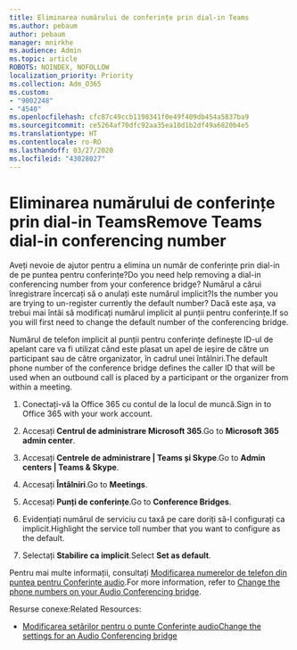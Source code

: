 ```yaml
---
title: Eliminarea numărului de conferințe prin dial-in Teams
ms.author: pebaum
author: pebaum
manager: mnirkhe
ms.audience: Admin
ms.topic: article
ROBOTS: NOINDEX, NOFOLLOW
localization_priority: Priority
ms.collection: Adm_O365
ms.custom:
- "9002248"
- "4540"
ms.openlocfilehash: cfc87c49ccb1198341f0e49f409db454a5837ba9
ms.sourcegitcommit: ce5264af70dfc92aa35ea10d1b2df49a6820b4e5
ms.translationtype: HT
ms.contentlocale: ro-RO
ms.lasthandoff: 03/27/2020
ms.locfileid: "43028027"
---
```

# <a name="remove-teams-dial-in-conferencing-number"></a><span data-ttu-id="34d05-102">Eliminarea numărului de conferințe prin dial-in Teams</span><span class="sxs-lookup"><span data-stu-id="34d05-102">Remove Teams dial-in conferencing number</span></span>

<span data-ttu-id="34d05-103">Aveți nevoie de ajutor pentru a elimina un număr de conferințe prin dial-in de pe puntea pentru conferințe?</span><span class="sxs-lookup"><span data-stu-id="34d05-103">Do you need help removing a dial-in conferencing number from your conference bridge?</span></span> <span data-ttu-id="34d05-104">Numărul a cărui înregistrare încercați să o anulați este numărul implicit?</span><span class="sxs-lookup"><span data-stu-id="34d05-104">Is the number you are trying to un-register currently the default number?</span></span> <span data-ttu-id="34d05-105">Dacă este așa, va trebui mai întâi să modificați numărul implicit al punții pentru conferințe.</span><span class="sxs-lookup"><span data-stu-id="34d05-105">If so you will first need to change the default number of the conferencing bridge.</span></span>

<span data-ttu-id="34d05-106">Numărul de telefon implicit al punții pentru conferințe definește ID-ul de apelant care va fi utilizat când este plasat un apel de ieșire de către un participant sau de către organizator, în cadrul unei întâlniri.</span><span class="sxs-lookup"><span data-stu-id="34d05-106">The default phone number of the conference bridge defines the caller ID that will be used when an outbound call is placed by a participant or the organizer from within a meeting.</span></span>

1. <span data-ttu-id="34d05-107">Conectați-vă la Office 365 cu contul de la locul de muncă.</span><span class="sxs-lookup"><span data-stu-id="34d05-107">Sign in to Office 365 with your work account.</span></span>

2. <span data-ttu-id="34d05-108">Accesați **Centrul de administrare Microsoft 365**.</span><span class="sxs-lookup"><span data-stu-id="34d05-108">Go to **Microsoft 365 admin center**.</span></span>

3. <span data-ttu-id="34d05-109">Accesați **Centrele de administrare | Teams și Skype**.</span><span class="sxs-lookup"><span data-stu-id="34d05-109">Go to **Admin centers | Teams & Skype**.</span></span>

4. <span data-ttu-id="34d05-110">Accesați **Întâlniri**.</span><span class="sxs-lookup"><span data-stu-id="34d05-110">Go to **Meetings**.</span></span>

5. <span data-ttu-id="34d05-111">Accesați **Punți de conferințe**.</span><span class="sxs-lookup"><span data-stu-id="34d05-111">Go to **Conference Bridges**.</span></span>

6. <span data-ttu-id="34d05-112">Evidențiați numărul de serviciu cu taxă pe care doriți să-l configurați ca implicit.</span><span class="sxs-lookup"><span data-stu-id="34d05-112">Highlight the service toll number that you want to configure as the default.</span></span>

7. <span data-ttu-id="34d05-113">Selectați **Stabilire ca implicit**.</span><span class="sxs-lookup"><span data-stu-id="34d05-113">Select **Set as default**.</span></span>

<span data-ttu-id="34d05-114">Pentru mai multe informații, consultați [Modificarea numerelor de telefon din puntea pentru Conferințe audio](https://docs.microsoft.com/microsoftteams/change-the-phone-numbers-on-your-audio-conferencing-bridge).</span><span class="sxs-lookup"><span data-stu-id="34d05-114">For more information, refer to [Change the phone numbers on your Audio Conferencing bridge](https://docs.microsoft.com/microsoftteams/change-the-phone-numbers-on-your-audio-conferencing-bridge).</span></span>

<span data-ttu-id="34d05-115">Resurse conexe:</span><span class="sxs-lookup"><span data-stu-id="34d05-115">Related Resources:</span></span>

- [<span data-ttu-id="34d05-116">Modificarea setărilor pentru o punte Conferințe audio</span><span class="sxs-lookup"><span data-stu-id="34d05-116">Change the settings for an Audio Conferencing bridge</span></span>](https://docs.microsoft.com/microsoftteams/change-the-settings-for-an-audio-conferencing-bridge)
